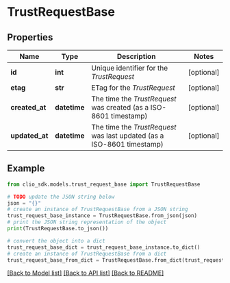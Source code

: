 # TrustRequestBase


## Properties

Name | Type | Description | Notes
------------ | ------------- | ------------- | -------------
**id** | **int** | Unique identifier for the *TrustRequest* | [optional] 
**etag** | **str** | ETag for the *TrustRequest* | [optional] 
**created_at** | **datetime** | The time the *TrustRequest* was created (as a ISO-8601 timestamp) | [optional] 
**updated_at** | **datetime** | The time the *TrustRequest* was last updated (as a ISO-8601 timestamp) | [optional] 

## Example

```python
from clio_sdk.models.trust_request_base import TrustRequestBase

# TODO update the JSON string below
json = "{}"
# create an instance of TrustRequestBase from a JSON string
trust_request_base_instance = TrustRequestBase.from_json(json)
# print the JSON string representation of the object
print(TrustRequestBase.to_json())

# convert the object into a dict
trust_request_base_dict = trust_request_base_instance.to_dict()
# create an instance of TrustRequestBase from a dict
trust_request_base_from_dict = TrustRequestBase.from_dict(trust_request_base_dict)
```
[[Back to Model list]](../README.md#documentation-for-models) [[Back to API list]](../README.md#documentation-for-api-endpoints) [[Back to README]](../README.md)


